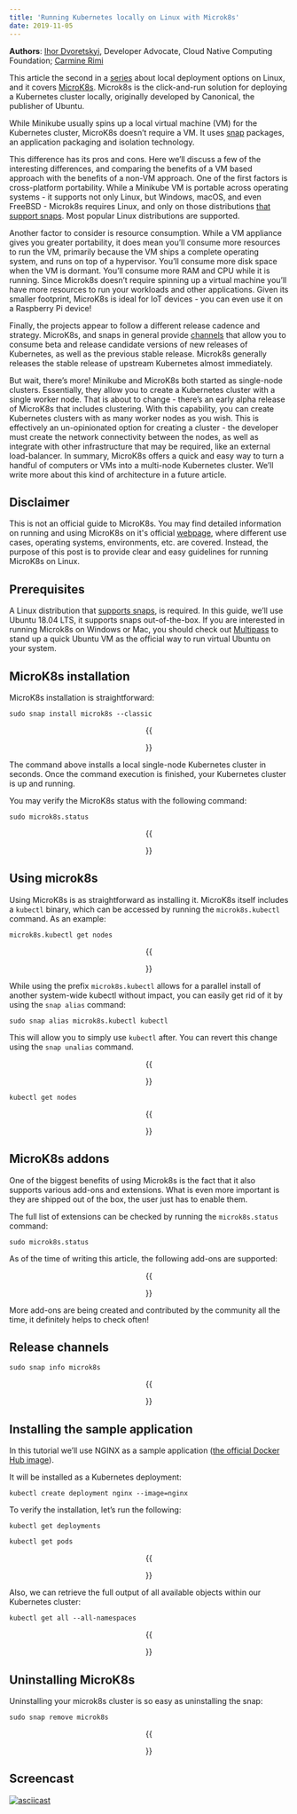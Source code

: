 ```yaml
---                                           
title: 'Running Kubernetes locally on Linux with Microk8s'                                                           
date: 2019-11-05
---
```

**Authors**: [Ihor Dvoretskyi](https://twitter.com/idvoretskyi), Developer Advocate, Cloud Native Computing Foundation; [Carmine Rimi](https://twitter.com/carminerimi)

This article the second in a [series](https://kubernetes.io/blog/2019/03/28/running-kubernetes-locally-on-linux-with-minikube-now-with-kubernetes-1.14-support/) about local deployment options on Linux, and it covers [MicroK8s](https://microk8s.io/). Microk8s is the click-and-run solution for deploying a Kubernetes cluster locally, originally developed by Canonical, the publisher of Ubuntu.

While Minikube usually spins up a local virtual machine (VM) for the Kubernetes cluster, MicroK8s doesn’t require a VM. It uses [snap](https://snapcraft.io/) packages, an application packaging and isolation technology.

This difference has its pros and cons. Here we’ll discuss a few of the interesting differences, and comparing the benefits of a VM based approach with the benefits of a non-VM approach. One of the first factors is cross-platform portability. While a Minikube VM is portable across operating systems - it supports not only Linux, but Windows, macOS, and even FreeBSD - Microk8s requires Linux, and only on those distributions [that support snaps](https://snapcraft.io/docs/installing-snapd). Most popular Linux distributions are supported. 

Another factor to consider is resource consumption. While a VM appliance gives you greater portability, it does mean you’ll consume more resources to run the VM, primarily because the VM ships a complete operating system, and runs on top of a hypervisor. You’ll consume more disk space when the VM is dormant. You’ll consume more RAM and CPU while it is running. Since Microk8s doesn’t require spinning up a virtual machine you’ll have more resources to run your workloads and other applications. Given its smaller footprint, MicroK8s is ideal for IoT devices - you can even use it on a Raspberry Pi device!

Finally, the projects appear to follow a different release cadence and strategy. MicroK8s, and snaps in general provide [channels](https://snapcraft.io/docs/channels) that allow you to consume beta and release candidate versions of new releases of Kubernetes, as well as the previous stable release. Microk8s generally releases the stable release of upstream Kubernetes almost immediately.

But wait, there’s more! Minikube and MicroK8s both started as single-node clusters. Essentially, they allow you to create a Kubernetes cluster with a single worker node. That is about to change - there’s an early alpha release of MicroK8s that includes clustering. With this capability, you can create Kubernetes clusters with as many worker nodes as you wish. This is effectively an un-opinionated option for creating a cluster - the developer must create the network connectivity between the nodes, as well as integrate with other infrastructure that may be required, like an external load-balancer. In summary, MicroK8s offers a quick and easy way to turn a handful of computers or VMs into a multi-node Kubernetes cluster. We’ll write more about this kind of architecture in a future article.

## Disclaimer

This is not an official guide to MicroK8s. You may find detailed information on running and using MicroK8s on it's official [webpage](https://microk8s.io/docs/), where different use cases, operating systems, environments, etc. are covered. Instead, the purpose of this post is to provide clear and easy guidelines for running MicroK8s on Linux.

## Prerequisites

A Linux distribution that [supports snaps](https://snapcraft.io/docs/installing-snapd), is required. In this guide, we’ll use Ubuntu 18.04 LTS, it supports snaps out-of-the-box.
If you are interested in running Microk8s on Windows or Mac, you should check out [Multipass](https://multipass.run) to stand up a quick Ubuntu VM as the official way to run virtual Ubuntu on your system.

## MicroK8s installation

MicroK8s installation is straightforward:

```shell
sudo snap install microk8s --classic
```

<center>{{<figure width="600" src="/images/blog/2019-11-05-kubernetes-with-microk8s/001-install.png">}}</center>

The command above installs a local single-node Kubernetes cluster in seconds. Once the command execution is finished, your Kubernetes cluster is up and running.

You may verify the MicroK8s status with the following command:

```shell
sudo microk8s.status
```

<center>{{<figure width="600" src="/images/blog/2019-11-05-kubernetes-with-microk8s/002-status.png">}}</center>


## Using microk8s

Using MicroK8s is as straightforward as installing it. MicroK8s itself includes a `kubectl` binary, which can be accessed by running the `microk8s.kubectl` command. As an example: 

```shell
microk8s.kubectl get nodes
```

<center>{{<figure width="600" src="/images/blog/2019-11-05-kubernetes-with-microk8s/003-nodes.png">}}</center>


While using the prefix `microk8s.kubectl` allows for a parallel install of another system-wide kubectl without impact, you can easily get rid of it by using the `snap alias` command:

```shell
sudo snap alias microk8s.kubectl kubectl
```
This will allow you to simply use `kubectl` after. You can revert this change using the `snap unalias` command.

<center>{{<figure width="600" src="/images/blog/2019-11-05-kubernetes-with-microk8s/004-alias.png">}}</center>


```shell
kubectl get nodes
```

<center>{{<figure width="600" src="/images/blog/2019-11-05-kubernetes-with-microk8s/005-nodes.png">}}</center>


## MicroK8s addons

One of the biggest benefits of using Microk8s is the fact that it also supports various add-ons and extensions. What is even more important is they are shipped out of the box, the user just has to enable them.

The full list of extensions can be checked by running the `microk8s.status` command:

```
sudo microk8s.status
```

As of the time of writing this article, the following add-ons are supported:


<center>{{<figure width="600" src="/images/blog/2019-11-05-kubernetes-with-microk8s/006-status.png">}}</center>


More add-ons are being created and contributed by the community all the time, it definitely helps to check often!

## Release channels

```shell
sudo snap info microk8s
```

<center>{{<figure width="600" src="/images/blog/2019-11-05-kubernetes-with-microk8s/010-releases.png">}}</center>


## Installing the sample application

In this tutorial we’ll use NGINX as a sample application ([the official Docker Hub image](https://hub.docker.com/_/nginx)).

It will be installed as a Kubernetes deployment:

```shell
kubectl create deployment nginx --image=nginx
```

To verify the installation, let’s run the following:

```shell
kubectl get deployments
```

```shell
kubectl get pods
```

<center>{{<figure width="600" src="/images/blog/2019-11-05-kubernetes-with-microk8s/007-deployments.png">}}</center>


Also, we can retrieve the full output of all available objects within our Kubernetes cluster:

```shell
kubectl get all --all-namespaces
```

<center>{{<figure width="600" src="/images/blog/2019-11-05-kubernetes-with-microk8s/008-all.png">}}</center>


## Uninstalling MicroK8s

Uninstalling your microk8s cluster is so easy as uninstalling the snap:

```shell
sudo snap remove microk8s
```

<center>{{<figure width="600" src="/images/blog/2019-11-05-kubernetes-with-microk8s/009-remove.png">}}</center>


## Screencast

[![asciicast](https://asciinema.org/a/263394.svg)](https://asciinema.org/a/263394)
